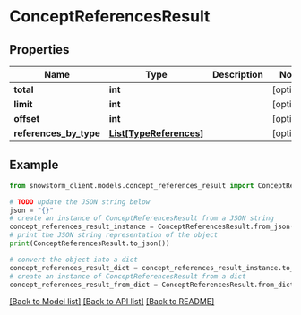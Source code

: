 # ConceptReferencesResult


## Properties

Name | Type | Description | Notes
------------ | ------------- | ------------- | -------------
**total** | **int** |  | [optional] 
**limit** | **int** |  | [optional] 
**offset** | **int** |  | [optional] 
**references_by_type** | [**List[TypeReferences]**](TypeReferences.md) |  | [optional] 

## Example

```python
from snowstorm_client.models.concept_references_result import ConceptReferencesResult

# TODO update the JSON string below
json = "{}"
# create an instance of ConceptReferencesResult from a JSON string
concept_references_result_instance = ConceptReferencesResult.from_json(json)
# print the JSON string representation of the object
print(ConceptReferencesResult.to_json())

# convert the object into a dict
concept_references_result_dict = concept_references_result_instance.to_dict()
# create an instance of ConceptReferencesResult from a dict
concept_references_result_from_dict = ConceptReferencesResult.from_dict(concept_references_result_dict)
```
[[Back to Model list]](../README.md#documentation-for-models) [[Back to API list]](../README.md#documentation-for-api-endpoints) [[Back to README]](../README.md)


